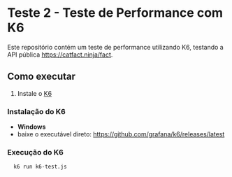 # Teste 2 - Teste de Performance com K6

Este repositório contém um teste de performance utilizando K6, testando a API pública https://catfact.ninja/fact.

## Como executar

1. Instale o [K6](https://github.com/grafana/k6/releases/latest)

### Instalação do K6

- **Windows**
 - baixe o executável direto: https://github.com/grafana/k6/releases/latest

### Execução do K6

```bash
  k6 run k6-test.js
```